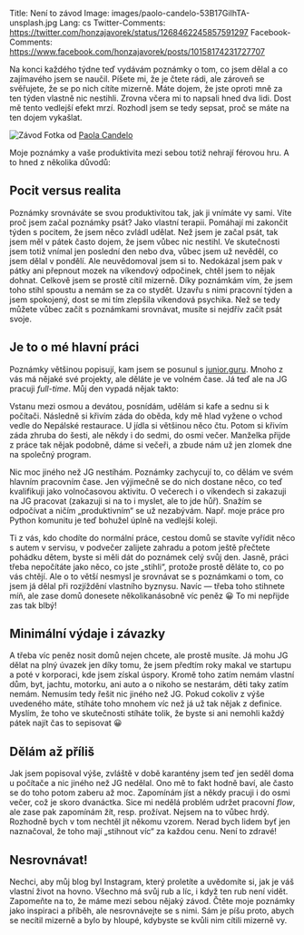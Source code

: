 Title: Není to závod
Image: images/paolo-candelo-53B17GiIhTA-unsplash.jpg
Lang: cs
Twitter-Comments: https://twitter.com/honzajavorek/status/1268462245857591297
Facebook-Comments: https://www.facebook.com/honzajavorek/posts/10158174231727707


Na konci každého týdne teď vydávám poznámky o tom, co jsem dělal a co zajímavého jsem se naučil. Píšete mi, že je čtete rádi, ale zároveň se svěřujete, že se po nich cítíte mizerně. Máte dojem, že jste oproti mně za ten týden vlastně nic nestihli. Zrovna včera mi to napsali hned dva lidi. Dost mě tento vedlejší efekt mrzí. Rozhodl jsem se tedy sepsat, proč se máte na ten dojem vykašlat.

![Závod]({static}/images/paolo-candelo-53B17GiIhTA-unsplash.jpg)
Fotka od [Paola Candelo](https://unsplash.com/@paolocandelo)

Moje poznámky a vaše produktivita mezi sebou totiž nehrají férovou hru. A to hned z několika důvodů:

## Pocit versus realita

Poznámky srovnáváte se svou produktivitou tak, jak ji vnímáte vy sami. Víte proč jsem začal poznámky psát? Jako vlastní terapii. Pomáhají mi zakončit týden s pocitem, že jsem něco zvládl udělat. Než jsem je začal psát, tak jsem měl v pátek často dojem, že jsem vůbec nic nestihl. Ve skutečnosti jsem totiž vnímal jen poslední den nebo dva, vůbec jsem už nevěděl, co jsem dělal v pondělí. Ale neuvědomoval jsem si to. Nedokázal jsem pak v pátky ani přepnout mozek na víkendový odpočinek, chtěl jsem to nějak dohnat. Celkově jsem se prostě cítil mizerně. Díky poznámkám vím, že jsem toho stihl spoustu a nemám se za co stydět. Uzavřu s nimi pracovní týden a jsem spokojený, dost se mi tím zlepšila víkendová psychika. Než se tedy můžete vůbec začít s poznámkami srovnávat, musíte si nejdřív začít psát svoje.

## Je to o mé hlavní práci

Poznámky většinou popisují, kam jsem se posunul s [junior.guru](https://junior.guru). Mnoho z vás má nějaké své projekty, ale děláte je ve volném čase. Já teď ale na JG pracuji _full-time_. Můj den vypadá nějak takto:

Vstanu mezi osmou a devátou, posnídám, udělám si kafe a sednu si k počítači. Následně si křivím záda do oběda, kdy mě hlad vyžene o vchod vedle do Nepálské restaurace. U jídla si většinou něco čtu. Potom si křivím záda zhruba do šesti, ale někdy i do sedmi, do osmi večer. Manželka přijde z práce tak nějak podobně, dáme si večeři, a zbude nám už jen zlomek dne na společný program.

Nic moc jiného než JG nestíhám. Poznámky zachycují to, co dělám ve svém hlavním pracovním čase. Jen výjimečně se do nich dostane něco, co teď kvalifikuji jako volnočasovou aktivitu. O večerech i o víkendech si zakazuji na JG pracovat (zakazuji si na to i myslet, ale to jde hůř). Snažím se odpočívat a ničím „produktivním“ se už nezabývám. Např. moje práce pro Python komunitu je teď bohužel úplně na vedlejší koleji.

Ti z vás, kdo chodíte do normální práce, cestou domů se stavíte vyřídit něco s autem v servisu, v podvečer zalijete zahradu a potom ještě přečtete pohádku dětem, byste si měli dát do poznámek celý svůj den. Jasně, práci třeba nepočítáte jako něco, co jste „stihli“, protože prostě děláte to, co po vás chtějí. Ale o to větší nesmysl je srovnávat se s poznámkami o tom, co jsem já dělal při rozjíždění vlastního byznysu. Navíc — třeba toho stihnete míň, ale zase domů donesete několikanásobně víc peněz 😀 To mi nepřijde zas tak blbý!

## Minimální výdaje i závazky

A třeba víc peněz nosit domů nejen chcete, ale prostě musíte. Já mohu JG dělat na plný úvazek jen díky tomu, že jsem předtím roky makal ve startupu a poté v korporaci, kde jsem získal úspory. Kromě toho zatím nemám vlastní dům, byt, jachtu, motorku, ani auto a o nikoho se nestarám, děti taky zatím nemám. Nemusím tedy řešit nic jiného než JG. Pokud cokoliv z výše uvedeného máte, stíháte toho mnohem víc než já už tak nějak z definice. Myslím, že toho ve skutečnosti stíháte tolik, že byste si ani nemohli každý pátek najít čas to sepisovat 😀


## Dělám až příliš

Jak jsem popisoval výše, zvláště v době karantény jsem teď jen seděl doma u počítače a nic jiného než JG nedělal. Ono mě to fakt hodně baví, ale často se do toho potom zaberu až moc. Zapomínám jíst a někdy pracuji i do osmi večer, což je skoro dvanáctka. Sice mi nedělá problém udržet pracovní _flow_, ale zase pak zapomínám žít, resp. prožívat. Nejsem na to vůbec hrdý. Rozhodně bych v tom nechtěl jít někomu vzorem. Nerad bych lidem byť jen naznačoval, že toho mají „stihnout víc“ za každou cenu. Není to zdravé!


## Nesrovnávat!

Nechci, aby můj blog byl Instagram, který proletíte a uvědomíte si, jak je váš vlastní život na hovno. Všechno má svůj rub a líc, i když ten rub není vidět. Zapomeňte na to, že máme mezi sebou nějaký závod. Čtěte moje poznámky jako inspiraci a příběh, ale nesrovnávejte se s nimi. Sám je píšu proto, abych se necítil mizerně a bylo by hloupé, kdybyste se kvůli nim cítili mizerně vy.
